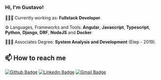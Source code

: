 
### Hi, I'm **Gustavo**!

👨🏻‍💻  Currently working as: **Fullstack Developer**.

⚙️  Languages, Frameworks and Tools: **Angular**, **Javascript**, **Typescript**, **Python**, **Django**, **DRF**, **NodeJS** and **Docker** 

👨🏻‍🎓  Associates Degree: **System Analysis and Development** (Etep - 2019).


## 📫 How to reach me
[![Github Badge](https://img.shields.io/badge/-Github-000?style=for-the-badge&logo=Github&logoColor=white&link=https://github.com/gustavocastrow)](https://github.com/gustavocastrow)
[![Linkedin Badge](https://img.shields.io/badge/-LinkedIn-blue?style=for-the-badge&logo=Linkedin&logoColor=white&link=https://www.linkedin.com/in/gustavocastrow/)](https://www.linkedin.com/in/gustavocastrow/)
[![Gmail Badge](https://img.shields.io/badge/-Gmail-c14438?style=for-the-badge&logo=Gmail&logoColor=white&link=mailto:gustavocastrocs@gmail.com)](mailto:gustavocastrocs@gmail.com)





